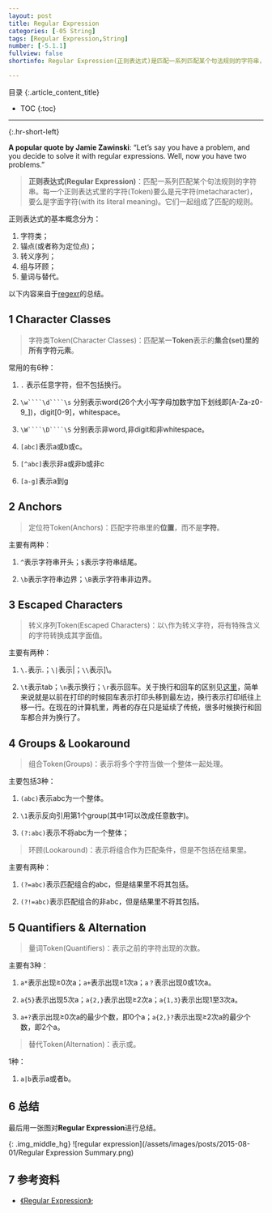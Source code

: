 ```yaml
---
layout: post
title: Regular Expression
categories: [-05 String]
tags: [Regular Expression,String]
number: [-5.1.1]
fullview: false
shortinfo: Regular Expression(正则表达式)是匹配一系列匹配某个句法规则的字符串，大大简化了对于String的搜索操作。但是它的使用通常令人费解并且不好掌握。本文我们来系统梳理一遍Regular Expression，为我们以后的字符串搜索打下基础。

---
```

目录
{:.article_content_title}


* TOC
{:toc}

---
{:.hr-short-left}

**A popular quote by Jamie Zawinski**: “Let’s say you have a problem, and you decide to solve it with regular expressions. Well, now you have two problems.”

> **正则表达式(Regular Expression)**：匹配一系列匹配某个句法规则的字符串。每一个正则表达式里的字符(Token)要么是元字符(metacharacter)，要么是字面字符(with its literal meaning)。它们一起组成了匹配的规则。

正则表达式的基本概念分为：

1. 字符类；
2. 锚点(或者称为定位点)；
3. 转义序列；
4. 组与环顾；
5. 量词与替代。

以下内容来自于[regexr](http://www.regexr.com/)的总结。

## 1 Character Classes ##

> 字符类Token(Character Classes)：匹配某一**Token**表示的**集合(set)**里的所有**字符元素**。

常用的有6种：

1. ``.`` 表示任意字符，但不包括换行。

2. ``\w````\d````\s`` 分别表示word(26个大小写字母加数字加下划线即[A-Za-z0-9_])，digit[0-9]，whitespace。

3. ``\W````\D````\S`` 分别表示非word,非digit和非whitespace。

4. ``[abc]``表示a或b或c。

5. ``[^abc]``表示非a或非b或非c

6. ``[a-g]``表示a到g

## 2 Anchors ##

> 定位符Token(Anchors)：匹配字符串里的**位置**，而不是**字符**。

主要有两种：

1. ``^``表示字符串开头；``$``表示字符串结尾。

2. ``\b``表示字符串边界；``\B``表示字符串非边界。

## 3 Escaped Characters ##

> 转义序列Token(Escaped Characters)：以``\``作为转义字符，将有特殊含义的字符转换成其字面值。

主要有两种：

1. ``\.``表示.；``\|``表示|；``\\``表示]\。

2. ``\t``表示tab；``\n``表示换行；``\r``表示回车。关于换行和回车的区别见[这里](http://www.ruanyifeng.com/blog/2006/04/post_213.html)，简单来说就是以前在打印的时候回车表示打印头移到最左边，换行表示打印纸往上移一行。在现在的计算机里，两者的存在只是延续了传统，很多时候换行和回车都合并为换行了。


## 4 Groups & Lookaround ##

> 组合Token(Groups)：表示将多个字符当做一个整体一起处理。

主要包括3种：

1. ``(abc)``表示abc为一个整体。

2. ``\1``表示反向引用第1个group(其中1可以改成任意数字)。

3. ``(?:abc)``表示不将abc为一个整体；

> 环顾(Lookaround)：表示将组合作为匹配条件，但是不包括在结果里。

主要有两种：

1. ``(?=abc)``表示匹配组合的abc，但是结果里不将其包括。

2. ``(?!=abc)``表示匹配组合的非abc，但是结果里不将其包括。

## 5 Quantifiers & Alternation ##

> 量词Token(Quantifiers)：表示之前的字符出现的次数。

主要有3种：

1. ``a*``表示出现≥0次a；``a+``表示出现≥1次a；``a？``表示出现0或1次a。

2. ``a{5}``表示出现5次a；``a{2,}``表示出现≥2次a；``a{1,3}``表示出现1至3次a。

3. ``a+?``表示出现≥0次a的最少个数，即0个a；``a{2,}?``表示出现≥2次a的最少个数，即2个a。

> 替代Token(Alternation)：表示或。

1种：

1. ``a|b``表示a或者b。





## 6 总结 ##

最后用一张图对**Regular Expression**进行总结。


{: .img_middle_hg}
![regular expression](/assets/images/posts/2015-08-01/Regular Expression Summary.png)



## 7 参考资料 ##
- [《Regular Expression》](https://en.wikipedia.org/wiki/Regular_expression);





